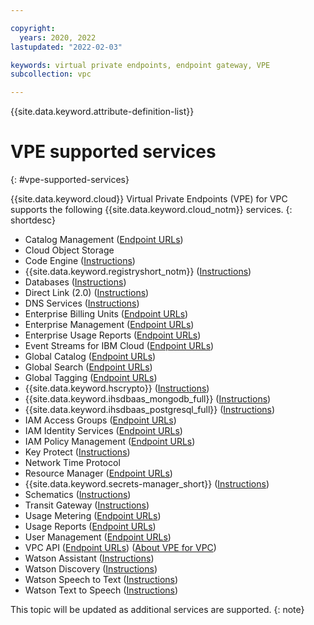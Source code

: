 ```yaml
---

copyright:
  years: 2020, 2022
lastupdated: "2022-02-03"

keywords: virtual private endpoints, endpoint gateway, VPE
subcollection: vpc

---
```


{{site.data.keyword.attribute-definition-list}}

# VPE supported services
{: #vpe-supported-services}

{{site.data.keyword.cloud}} Virtual Private Endpoints (VPE) for VPC supports the following {{site.data.keyword.cloud_notm}} services.
{: shortdesc}

* Catalog Management ([Endpoint URLs](/apidocs/resource-catalog/private-catalog#endpoint-url))
* Cloud Object Storage
* Code Engine  ([Instructions](/docs/codeengine?topic=codeengine-vpe))
* {{site.data.keyword.registryshort_notm}} ([Instructions](/docs/Registry?topic=Registry-registry_vpe))
* Databases ([Instructions](/docs/cloud-databases?topic=cloud-databases-vpes))
* Direct Link (2.0) ([Instructions](/docs/dl?topic=dl-vpe-for-ibm-cloud-direct-link))
* DNS Services ([Instructions](/docs/dns-svcs?topic=dns-svcs-vpe-for-dns-svcs#vpe-for-dns-svcs))
* Enterprise Billing Units ([Endpoint URLs](/apidocs/enterprise-apis/billing-unit#endpoint-urls))
* Enterprise Management ([Endpoint URLs](/apidocs/enterprise-apis/enterprise#endpoint-urls))
* Enterprise Usage Reports ([Endpoint URLs](/apidocs/enterprise-apis/resource-usage-reports#endpoint-urls))
* Event Streams for IBM Cloud ([Endpoint URLs](/apidocs/event-streams/adminrest))
* Global Catalog ([Endpoint URLs](/apidocs/resource-catalog/global-catalog#endpoint-url))
* Global Search ([Endpoint URLs](/apidocs/search#endpoint-url))
* Global Tagging ([Endpoint URLs](/apidocs/tagging#endpoint-url))
* {{site.data.keyword.hscrypto}} ([Instructions](/docs/hs-crypto?topic=hs-crypto-virtual-private-endpoints-for-vpc))
* {{site.data.keyword.ihsdbaas_mongodb_full}} ([Instructions](/docs/hyper-protect-dbaas-for-mongodb?topic=hyper-protect-dbaas-for-mongodb-virtual-private-endpoint))
* {{site.data.keyword.ihsdbaas_postgresql_full}} ([Instructions](/docs/hyper-protect-dbaas-for-postgresql?topic=hyper-protect-dbaas-for-postgresql-virtual-private-endpoint))
* IAM Access Groups ([Endpoint URLs](/apidocs/iam-access-groups#endpoint-urls))
* IAM Identity Services ([Endpoint URLs](/apidocs/iam-identity-token-api#endpoints))
* IAM Policy Management ([Endpoint URLs](/apidocs/iam-policy-management#endpoint-urls))
* Key Protect ([Instructions](/docs/key-protect?topic=key-protect-virtual-private-endpoints))
* Network Time Protocol
* Resource Manager ([Endpoint URLs](/apidocs/resource-controller/resource-manager#endpoint-urls))
* {{site.data.keyword.secrets-manager_short}} ([Instructions](/docs/secrets-manager?topic=secrets-manager-virtual-private-endpoint))
* Schematics ([Instructions](/docs/schematics?topic=schematics-private-endpoints#endpoint-setup))
* Transit Gateway ([Instructions](/docs/transit-gateway?topic=transit-gateway-vpe-for-ibm-cloud-transit-gateway))
* Usage Metering ([Endpoint URLs](/apidocs/usage-metering#endpoint))
* Usage Reports ([Endpoint URLs](/apidocs/metering-reporting#endpoint))
* User Management ([Endpoint URLs](/apidocs/user-management#endpoint-urls))
* VPC API ([Endpoint URLs](/apidocs/vpc#endpoint-url)) ([About VPE for VPC](/docs/vpc?topic=vpc-about-vpe))
* Watson Assistant ([Instructions](/docs/watson?topic=watson-virtual-private-endpoints))
* Watson Discovery ([Instructions](/docs/watson?topic=watson-virtual-private-endpoints))
* Watson Speech to Text ([Instructions](/docs/watson?topic=watson-virtual-private-endpoints))
* Watson Text to Speech ([Instructions](/docs/watson?topic=watson-virtual-private-endpoints))

This topic will be updated as additional services are supported.
{: note}
